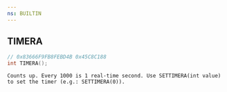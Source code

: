 ```yaml
---
ns: BUILTIN
---
```

## TIMERA

```c
// 0x83666F9FB8FEBD4B 0x45C8C188
int TIMERA();
```

```
Counts up. Every 1000 is 1 real-time second. Use SETTIMERA(int value) to set the timer (e.g.: SETTIMERA(0)).
```

